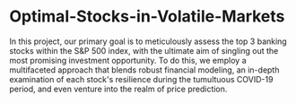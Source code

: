 # Optimal-Stocks-in-Volatile-Markets

In this project, our primary goal is to meticulously assess the top 3 banking stocks within the S&P 500 index, with the ultimate aim of singling out the most promising investment opportunity. To do this, we employ a multifaceted approach that blends robust financial modeling, an in-depth examination of each stock's resilience during the tumultuous COVID-19 period, and even venture into the realm of price prediction.
